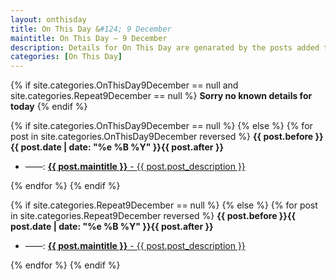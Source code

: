 ```yaml
---
layout: onthisday
title: On This Day &#124; 9 December
maintitle: On This Day — 9 December
description: Details for On This Day are genarated by the posts added to the website so the content is subject to changes/updates over time.
categories: [On This Day]
---
```


{% if site.categories.OnThisDay9December == null and site.categories.Repeat9December == null %}
<strong>Sorry no known details for today</strong>
{% endif %}

{% if site.categories.OnThisDay9December == null %}
{% else %}
{% for post in site.categories.OnThisDay9December reversed %}
<strong>{{ post.before }}{{ post.date | date: "%e %B %Y" }}{{ post.after }}</strong>
<ul>
<li> ——: <a href="{{ post.url }}"><strong>{{ post.maintitle }}</strong> - {{ post.post_description }}</a></li>
</ul>
{% endfor %}
{% endif %}

{% if site.categories.Repeat9December == null %}
{% else %}
{% for post in site.categories.Repeat9December reversed %}
<strong>{{ post.before }}{{ post.date | date: "%e %B %Y" }}{{ post.after }}</strong>
<ul>
<li> ——: <a href="{{ post.url }}"><strong>{{ post.maintitle }}</strong> - {{ post.post_description }}</a></li>
</ul>
{% endfor %}
{% endif %}
